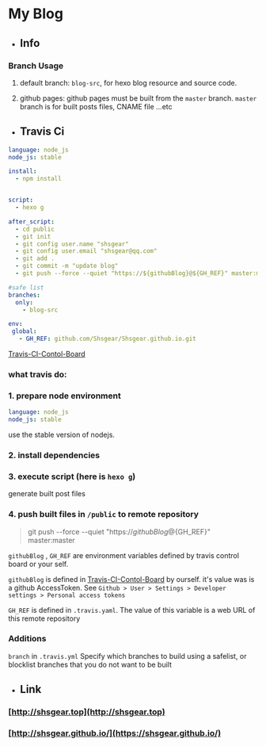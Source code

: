 # My Blog

- ## Info

### Branch Usage

1. default branch:  `blog-src`, for hexo blog resource and source code.

2. github pages: github pages must be built from the `master` branch. `master` branch is for built posts files, CNAME file ...etc

- ## Travis Ci

``` yaml
language: node_js
node_js: stable

install:
  - npm install


script:
  - hexo g

after_script:
  - cd public
  - git init
  - git config user.name "shsgear"
  - git config user.email "shsgear@qq.com"
  - git add .
  - git commit -m "update blog"
  - git push --force --quiet "https://${githubBlog}@${GH_REF}" master:master

#safe list
branches:
  only:
    - blog-src

env:
 global:
   - GH_REF: github.com/Shsgear/Shsgear.github.io.git
```

[Travis-CI-Contol-Board](https://travis-ci.com/Shsgear/Shsgear.github.io)

### what travis do:

### 1. prepare node environment

``` yaml
language: node_js
node_js: stable
```

use the stable version of nodejs.

### 2. install dependencies

### 3. execute script (here is `hexo g`)

generate built post files

### 4. push built files in  `/public` to remote repository

> git push --force --quiet "https://${githubBlog}@${GH_REF}" master:master

`githubBlog` , `GH_REF` are environment variables defined by travis control board or your self.

`githubBlog` is defined in [Travis-CI-Contol-Board](https://travis-ci.com/Shsgear/Shsgear.github.io) by ourself. it's value was is a github AccessToken. See `Github > User > Settings > Developer settings > Personal access tokens`  

`GH_REF` is defined in `.travis.yaml`. The value of this variable is a web URL of this remote repository

### Additions

`branch` in `.travis.yml`  Specify which branches to build using a safelist, or blocklist branches that you do not want to be built

- ## Link

### [http://shsgear.top](http://shsgear.top)

### [http://shsgear.github.io/](https://shsgear.github.io/)